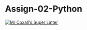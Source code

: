 # Assign-02-Python
[![Mr Coxall's Super Linter](https://github.com/ICS3U-Programming-Katie-G/Assign-02-Python/workflows/Mr%20Coxall's%20Super%20Linter/badge.svg)](https://github.com/ICS3U-Programming-Katie-G/Assign-02-Python/actions/)
